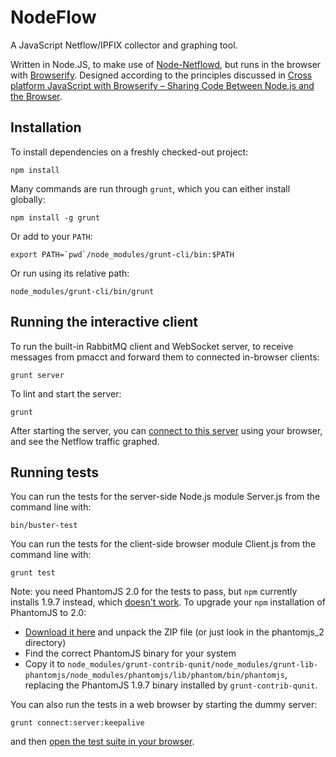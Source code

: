 # NodeFlow

A JavaScript Netflow/IPFIX collector and graphing tool.

Written in Node.JS, to make use of
[Node-Netflowd](https://github.com/Sghazzawi/Node-Netflowd), but runs in the
browser with [Browserify](https://github.com/substack/node-browserify).
Designed according to the principles discussed in
[Cross platform JavaScript with Browserify – Sharing Code Between Node.js and the Browser](https://blog.codecentric.de/en/2014/02/cross-platform-javascript/).

## Installation

To install dependencies on a freshly checked-out project:

	npm install

Many commands are run through `grunt`, which you can either install globally:

	npm install -g grunt

Or add to your `PATH`:

	export PATH=`pwd`/node_modules/grunt-cli/bin:$PATH

Or run using its relative path:

	node_modules/grunt-cli/bin/grunt

## Running the interactive client

To run the built-in RabbitMQ client and WebSocket server, to receive
messages from pmacct and forward them to connected in-browser clients:

	grunt server

To lint and start the server:

	grunt

After starting the server, you can
[connect to this server](http://localhost:8080/www/client.html) using your
browser, and see the Netflow traffic graphed.

## Running tests

You can run the tests for the server-side Node.js module Server.js from the
command line with:

	bin/buster-test

You can run the tests for the client-side browser module Client.js from the
command line with:

	grunt test

Note: you need PhantomJS 2.0 for the tests to pass, but `npm` currently
installs 1.9.7 instead, which
[doesn't work](https://github.com/ariya/phantomjs/issues/10952). To upgrade
your `npm` installation of PhantomJS to 2.0:

* [Download it here](https://groups.google.com/d/msg/phantomjs/cgTH-jqCSGg/RGWsAHiVSZAJ)
  and unpack the ZIP file (or just look in the phantomjs_2 directory)
* Find the correct PhantomJS binary for your system
* Copy it to `node_modules/grunt-contrib-qunit/node_modules/grunt-lib-phantomjs/node_modules/phantomjs/lib/phantom/bin/phantomjs`,
replacing the PhantomJS 1.9.7 binary installed by `grunt-contrib-qunit`.

You can also run the tests in a web browser by starting the dummy server:

	grunt connect:server:keepalive

and then [open the test suite in your browser](http://localhost:1234/test/runner.html).


